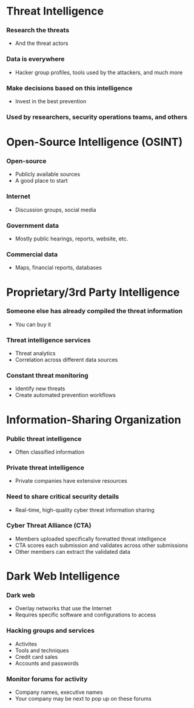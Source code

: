 # Threat Intelligence
### Research the threats
- And the threat actors
### Data is everywhere
- Hacker group profiles, tools used by the attackers, and much more
### Make decisions based on this intelligence
- Invest in the best prevention
### Used by researchers, security operations teams, and others
# Open-Source Intelligence (OSINT)
### Open-source
- Publicly available sources
- A good place to start
### Internet
- Discussion groups, social media
### Government data
- Mostly public hearings, reports, website, etc.
### Commercial data
- Maps, financial reports, databases
# Proprietary/3rd Party Intelligence
### Someone else has already compiled the threat information
- You can buy it
### Threat intelligence services
- Threat analytics
- Correlation across different data sources
### Constant threat monitoring
- Identify new threats
- Create automated prevention workflows
# Information-Sharing Organization
### Public threat intelligence
- Often classified information
### Private threat intelligence
- Private companies have extensive resources
### Need to share critical security details
- Real-time, high-quality cyber threat information sharing
### Cyber Threat Alliance (CTA)
- Members uploaded specifically formatted threat intelligence
- CTA scores each submission and validates across other submissions
- Other members can extract the validated data
# Dark Web Intelligence
### Dark web
- Overlay networks that use the Internet
- Requires specific software and configurations to access
### Hacking groups and services
- Activites
- Tools and techniques
- Credit card sales
- Accounts and passwords
### Monitor forums for activity
- Company names, executive names
- Your company may be next to pop up on these forums